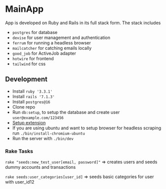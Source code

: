 # MainApp

App is developed on Ruby and Rails in its full stack form. The stack includes

- `postgres` for database
- `devise` for user management and authentication
- `ferrum` for running a headless browser
- `mailcatcher` for catching emails locally
- `good_job` for ActiveJob adapter
- `hotwire` for frontend
- `tailwind` for css

## Development

- Install `ruby '3.3.1'`
- Install `rails '7.1.3'`
- Install `postgres@16`
- Clone repo
- Run `db:setup`, to setup the database and create user `user@example.com/123456`
- [Setup extension](https://github.com/umairabid/sweaty_wallet/blob/main/chrome_extension/README.md)
- If you are using ubuntu and want to setup browser for headless scraping run `./bin/install-chromium-ubuntu`
- Run the server with `./bin/dev`

### Rake Tasks

`rake "seeds:new_test_user[email, password]"` => creates users and seeds dummy accounts and transactions

`rake seeds:user_categories[user_id]` => seeds basic categories for user with user_id12 
